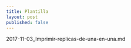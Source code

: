 ```yaml
---
title: Plantilla
layout: post
published: false
---
```

2017-11-03_Imprimir-replicas-de-una-en-una.md
